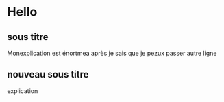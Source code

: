 # Hello

## sous titre

Monexplication est énortmea après je sais que je pezux  passer autre ligne
## nouveau sous titre

explication

